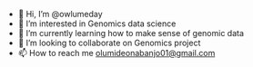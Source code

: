 - 👋 Hi, I’m @owlumeday
- 👀 I’m interested in Genomics data science
- 🌱 I’m currently learning how to make sense of genomic data
- 💞️ I’m looking to collaborate on Genomics project
- 📫 How to reach me olumideonabanjo01@gmail.com

<!---
owlumeday/owlumeday is a ✨ special ✨ repository because its `README.md` (this file) appears on your GitHub profile.
You can click the Preview link to take a look at your changes.
--->
